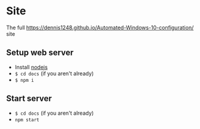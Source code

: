 # Site
The full https://dennis1248.github.io/Automated-Windows-10-configuration/ site

## Setup web server
- Install [nodejs](https://nodejs.org/en/)
- `$ cd docs` (if you aren't already)
- `$ npm i`

## Start server
- `$ cd docs` (if you aren't already)
- `npm start`